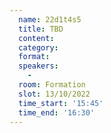 ```yaml
---
  name: 22d1t4s5
  title: TBD
  content:
  category: 
  format: 
  speakers: 
    - 
  room: Formation
  slot: 13/10/2022
  time_start: '15:45'
  time_end: '16:30'
---
```


